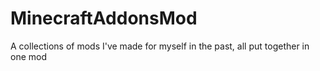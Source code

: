# MinecraftAddonsMod
A collections of mods I've made for myself in the past, all put together in one mod

